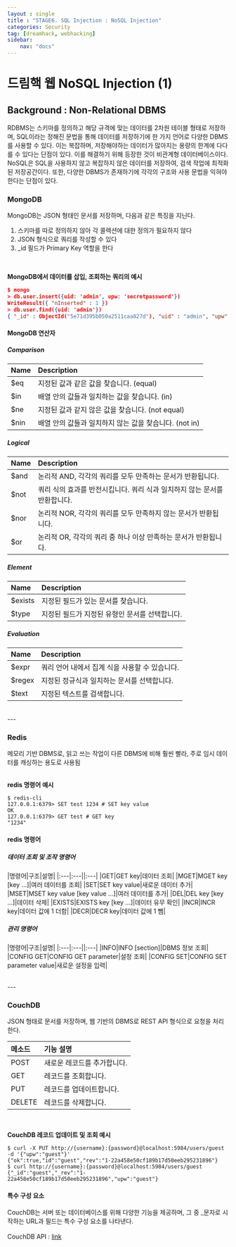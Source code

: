 ```yaml
---
layout : single
title : "STAGE6. SQL Injection : NoSQL Injection"
categories: Security
tag: [dreamhack, webhacking]
sidebar:
    nav: "docs"
---
```

# 드림핵 웹 NoSQL Injection (1)


## Background : Non-Relational DBMS
RDBMS는 스키마를 정의하고 해당 규격에 맞는 데이터를 2차원 테이블 형태로 저장하며, SQL이라는 정해진 문법을 통해 데이터를 저장하기에 한 가지 언어로 다양한 DBMS를 사용할 수 있다. 이는 복잡하며, 저장해야하는 데이터가 많아지는 용량의 한계에 다다를 수 있다는 단점이 있다. 이를 해결하기 위해 등장한 것이 비관계형 데이터베이스이다. NoSQL은 SQL을 사용하지 않고 복잡하지 않은 데이터를 저장하여, 검색 작업에 최적화된 저장공간이다. 또한, 다양한 DBMS가 존재하기에 각각의 구조와 사용 문법을 익혀야한다는 단점이 있다.

### MongoDB
MongoDB는 JSON 형태인 문서를 저장하며, 다음과 같은 특징을 지닌다.
1. 스키마를 따로 정의하지 않아 각 콜렉션에 대한 정의가 필요하지 않다
2. JSON 형식으로 쿼리를 작성할 수 있다
3. _id 필드가 Primary Key 역할을 한다
<br>

**MongoDB에서 데이터를 삽입, 조회하는 쿼리의 예시**

```JSON
$ mongo
> db.user.insert({uid: 'admin', upw: 'secretpassword'})
WriteResult({ "nInserted" : 1 })
> db.user.find({uid: 'admin'})
{ "_id" : ObjectId("5e71d395b050a2511caa827d"), "uid" : "admin", "upw" : "secretpassword" }
```
#### MongoDB 연산자
##### Comparison
|Name|Description|
|:---|:---|
|$eq|지정된 값과 같은 값을 찾습니다. (equal)|
|$in|배열 안의 값들과 일치하는 값을 찾습니다. (in)|
|$ne|지정된 값과 같지 않은 값을 찾습니다. (not equal)|
|$nin|배열 안의 값들과 일치하지 않는 값을 찾습니다. (not in)|

##### Logical

|Name|Description|
|:---|:---|
|$and|논리적 AND, 각각의 쿼리를 모두 만족하는 문서가 반환됩니다.|
|$not|쿼리 식의 효과를 반전시킵니다. 쿼리 식과 일치하지 않는 문서를 반환합니다.|
|$nor|논리적 NOR, 각각의 쿼리를 모두 만족하지 않는 문서가 반환됩니다.|
|$or|논리적 OR, 각각의 쿼리 중 하나 이상 만족하는 문서가 반환됩니다.|

##### Element

|Name|Description|
|:---|:---|
|$exists|지정된 필드가 있는 문서를 찾습니다.|
|$type|지정된 필드가 지정된 유형인 문서를 선택합니다.|

##### Evaluation

|Name|Description|
|:---|:---|
|$expr|쿼리 언어 내에서 집계 식을 사용할 수 있습니다.|
|$regex|지정된 정규식과 일치하는 문서를 선택합니다.|
|$text|지정된 텍스트를 검색합니다.|

<br>
---

### Redis
메모리 기반 DBMS로, 읽고 쓰는 작업이 다른 DBMS에 비해 훨씬 빨라, 주로 임시 데이터를 캐싱하는 용도로 사용됨
<br><br>

**redis 명령어 예시**

```redis
$ redis-cli
127.0.0.1:6379> SET test 1234 # SET key value
OK
127.0.0.1:6379> GET test # GET key
"1234"
```

#### redis 명령어
##### 데이터 조회 및 조작 명령어

|명령어|구조|설명|
|:---|:---||:---|
|GET|GET key|데이터 조회|
|MGET|MGET key [key ...]|여러 데이터를 조회|
|SET|SET key value|새로운 데이터 추가|
|MSET|MSET key value [key value ...]|여러 데이터를 추가|
|DEL|DEL key [key ...]|데이터 삭제|
|EXISTS|EXISTS key [key ...]|데이터 유무 확인|
|INCR|INCR key|데이터 값에 1 더함|
|DECR|DECR key|데이터 값에 1 뺌|

##### 관리 명령어

|명령어|구조|설명|
|:---|:---||:---|
|INFO|INFO [section]|DBMS 정보 조회|
|CONFIG GET|CONFIG GET parameter|설정 조회|
|CONFIG SET|CONFIG SET parameter value|새로운 설정을 입력|

<br>
---

### CouchDB
JSON 형태로 문서를 저장하며, 웹 기반의 DBMS로 REST API 형식으로 요청을 처리한다. 

|메소드|기능 설명|
|:---|:---|
|POST|새로운 레코드를 추가합니다.|
|GET|레코드를 조회합니다.|
|PUT|레코드를 업데이트합니다.|
|DELETE|레코드를 삭제합니다.|

<br>

**CouchDB 레코드 업데이트 및 조회 예시**

```couchDB
$ curl -X PUT http://{username}:{password}@localhost:5984/users/guest -d '{"upw":"guest"}'
{"ok":true,"id":"guest","rev":"1-22a458e50cf189b17d50eeb295231896"}
$ curl http://{username}:{password}@localhost:5984/users/guest
{"_id":"guest","_rev":"1-22a458e50cf189b17d50eeb295231896","upw":"guest"}
```

#### 특수 구성 요소

CouchDB는 서버 또는 데이터베이스를 위해 다양한 기능을 제공하며, 그 중 _문자로 시작하는 URL과 필드는 특수 구성 요소를 나타낸다. <br><Br>
CouchDB API : [link](https://docs.couchdb.org/en/latest/api/index.html)